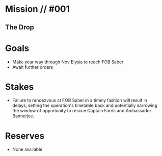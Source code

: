 # Mission // #001
## The Drop
# Goals
- Make your way through Nov Elysia to reach FOB Saber
- Await further orders

# Stakes
- Failure to rendezvous at FOB Saber in a timely fashion will result in delays, setting the operation's timetable back and potentially narrowing the window of opportunity to rescue Captain Farris and Ambassador Bannerjee.

# Reserves
- None available